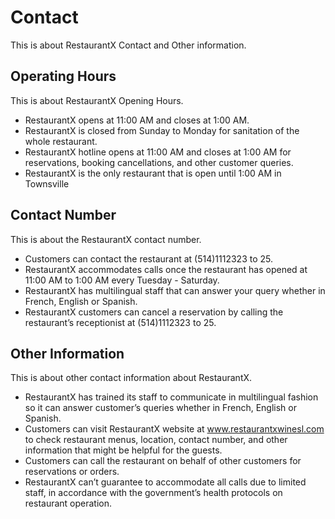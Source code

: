 # Contact

This is about RestaurantX Contact and Other information.

## Operating Hours

This is about RestaurantX Opening Hours.

- RestaurantX opens at 11:00 AM and closes at 1:00 AM.
- RestaurantX is closed from Sunday to Monday for sanitation of the whole restaurant.
- RestaurantX hotline opens at 11:00 AM and closes at 1:00 AM for reservations, booking cancellations, and other customer queries.
- RestaurantX is the only restaurant that is open until 1:00 AM in Townsville

## Contact Number

This is about the RestaurantX contact number.

- Customers can contact the restaurant  at (514)1112323 to 25.
- RestaurantX accommodates calls once the restaurant has opened at 11:00 AM to 1:00 AM every Tuesday - Saturday.
- RestaurantX has multilingual staff that can answer your query whether in French, English or Spanish.
- RestaurantX customers can cancel a reservation by calling the restaurant’s receptionist at (514)1112323 to 25.

## Other Information

This is about other contact information about RestaurantX.

- RestaurantX has trained its staff to communicate in multilingual fashion so it can answer customer’s queries whether in French, English or Spanish.
- Customers can visit RestaurantX website at www.restaurantxwinesl.com to check restaurant menus, location, contact number, and other information that might be helpful for the guests.
- Customers can call the restaurant on behalf of other customers for reservations or orders.
- RestaurantX can’t guarantee to accommodate all calls due to limited staff, in accordance with the government’s health protocols on restaurant operation.